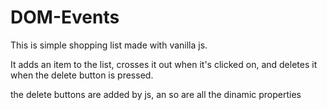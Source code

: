 # DOM-Events

This is simple shopping list made with vanilla js.

It adds an item to the list, crosses it out when it's clicked on, and deletes it when the delete button is pressed.

the delete buttons are added by js, an so are all the dinamic properties